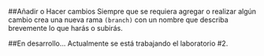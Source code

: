 ##Añadir o Hacer cambios
Siempre que se requiera agregar o realizar algún cambio crea una nueva rama `(branch)` con un nombre que describa brevemente lo que harás o subirás.

##En desarrollo...
Actualmente se está trabajando el laboratorio #2.
